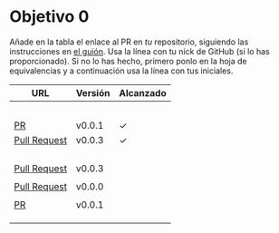 # Objetivo 0

Añade en la tabla el enlace al PR en *tu* repositorio, siguiendo las
instrucciones en [el guión](http://jj.github.io/IV/documentos/proyecto/0.Repositorio). Usa
la línea con tu nick de GitHub (si lo has proporcionado). Si no lo has hecho,
primero ponlo en la hoja de equivalencias y a continuación usa la línea con tus
iniciales.

| URL                                                                       | Versión | Alcanzado |
|---------------------------------------------------------------------------|---------|-----------|
| <!-- Enlace de jacarmona364 -->                                           |         |           |
| <!-- Enlace de AxelDudon -->                                              |         |           |
| <!-- Enlace de nachoescalona -->                                          |         |           |
| <!-- Enlace de oscar0310 -->                                              |         |           |
| <!-- Enlace de G G J Á -->                                                |         |           |
| [PR](https://github.com/gosema/IV/pull/1)                                 | v0.0.1  | ✓         |
| [Pull Request](https://github.com/gabrielherreraloz/IV-GHL/pull/2)        | v0.0.3  | ✓         |
| <!-- Enlace de gosema -->                                                 |         |           |
| <!-- Enlace de gabrielherreraloz -->                                      |         |           |
| <!-- Enlace de chemalc05 -->                                              |         |           |
| <!-- Enlace de L C L -->                                                  |         |           |
| [Pull Request](https://github.com/jorgelopez-ugr/Fermater/pull/1)         | v0.0.3  |           |
| <!-- Enlace de M S D L L -->                                              |         |           |
| [Pull Request](https://github.com/GabrielFranciscoSM/practicas-IV/pull/1) | v0.0.0  |           |
| <!-- Enlace de M R J L -->                                                |         |           |
| [PR](https://github.com/FlorinTodor/DermaIndex/pull/1)                    | v0.0.1  |           |
| <!-- Enlace de jvrqc -->                                                  |         |           |
| <!-- Enlace de GabrielFranciscoSM -->                                     |         |           |
| <!-- Enlace de S H G -->                                                  |         |           |


